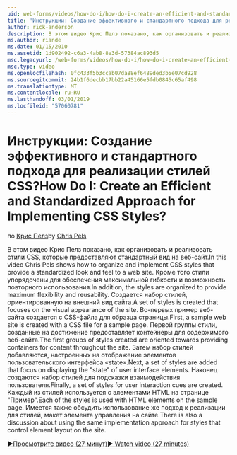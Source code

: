 ```yaml
---
uid: web-forms/videos/how-do-i/how-do-i-create-an-efficient-and-standardized-approach-for-implementing-css-styles
title: 'Инструкции: Создание эффективного и стандартного подхода для реализации стилей CSS? | Документы Майкрософт'
author: rick-anderson
description: В этом видео Крис Пелз показано, как организовать и реализовать стили CSS, которые предоставляют стандартный вид на веб-сайт. Кроме того стили представляют собой...
ms.author: riande
ms.date: 01/15/2010
ms.assetid: 1d902492-c6a3-4ab8-8e3d-57384ac893d5
msc.legacyurl: /web-forms/videos/how-do-i/how-do-i-create-an-efficient-and-standardized-approach-for-implementing-css-styles
msc.type: video
ms.openlocfilehash: 0fc433f5b3ccab07da88ef6489ded3b5e07cd928
ms.sourcegitcommit: 24b1f6decbb17bb22a45166e5fdb0845c65af498
ms.translationtype: MT
ms.contentlocale: ru-RU
ms.lasthandoff: 03/01/2019
ms.locfileid: "57060781"
---
```

<a name="how-do-i-create-an-efficient-and-standardized-approach-for-implementing-css-styles"></a><span data-ttu-id="52a41-105">Инструкции: Создание эффективного и стандартного подхода для реализации стилей CSS?</span><span class="sxs-lookup"><span data-stu-id="52a41-105">How Do I: Create an Efficient and Standardized Approach for Implementing CSS Styles?</span></span>
====================
<span data-ttu-id="52a41-106">по [Крис Пелз](https://twitter.com/chrispels)</span><span class="sxs-lookup"><span data-stu-id="52a41-106">by [Chris Pels](https://twitter.com/chrispels)</span></span>

<span data-ttu-id="52a41-107">В этом видео Крис Пелз показано, как организовать и реализовать стили CSS, которые предоставляют стандартный вид на веб-сайт.</span><span class="sxs-lookup"><span data-stu-id="52a41-107">In this video Chris Pels shows how to organize and implement CSS styles that provide a standardized look and feel to a web site.</span></span> <span data-ttu-id="52a41-108">Кроме того стили упорядочены для обеспечения максимальной гибкости и возможность повторного использования.</span><span class="sxs-lookup"><span data-stu-id="52a41-108">In addition, the styles are organized to provide maximum flexibility and reusability.</span></span> <span data-ttu-id="52a41-109">Создается набор стилей, ориентированную на внешний вид сайта.</span><span class="sxs-lookup"><span data-stu-id="52a41-109">A set of styles is created that focuses on the visual appearance of the site.</span></span> <span data-ttu-id="52a41-110">Во-первых пример веб-сайта создается с CSS-файла для образца страницы.</span><span class="sxs-lookup"><span data-stu-id="52a41-110">First, a sample web site is created with a CSS file for a sample page.</span></span> <span data-ttu-id="52a41-111">Первой группы стили, созданные на достижение предоставляет контейнеры для содержимого веб-сайта.</span><span class="sxs-lookup"><span data-stu-id="52a41-111">The first groups of styles created are oriented towards providing containers for content throughout the site.</span></span> <span data-ttu-id="52a41-112">Затем набор стилей добавляются, настроенных на отображение элементов пользовательского интерфейса «state».</span><span class="sxs-lookup"><span data-stu-id="52a41-112">Next, a set of styles are added that focus on displaying the "state" of user interface elements.</span></span> <span data-ttu-id="52a41-113">Наконец создаются набор стилей для подсказки взаимодействия пользователя.</span><span class="sxs-lookup"><span data-stu-id="52a41-113">Finally, a set of styles for user interaction cues are created.</span></span> <span data-ttu-id="52a41-114">Каждый из стилей используется с элементами HTML на странице "Пример".</span><span class="sxs-lookup"><span data-stu-id="52a41-114">Each of the styles is used with HTML elements on the sample page.</span></span> <span data-ttu-id="52a41-115">Имеется также обсудить использование же подход к реализации для стилей, макет элемента управления на сайте.</span><span class="sxs-lookup"><span data-stu-id="52a41-115">There is also a discussion about using the same implementation approach for styles that control element layout on the site.</span></span>

[<span data-ttu-id="52a41-116">&#9654;Просмотрите видео (27 минут)</span><span class="sxs-lookup"><span data-stu-id="52a41-116">&#9654; Watch video (27 minutes)</span></span>](https://channel9.msdn.com/Blogs/ASP-NET-Site-Videos/how-do-i-create-an-efficient-and-standardized-approach-for-implementing-css-styles)
